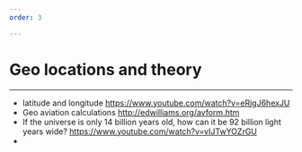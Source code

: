 ```yaml
---
order: 3

---
```


# Geo locations and theory

---------------------------
* latitude and longitude    https://www.youtube.com/watch?v=eRjgJ6hexJU
* Geo aviation calculations http://edwilliams.org/avform.htm
* If the universe is only 14 billion years old, how can it be 92 billion light years wide? https://www.youtube.com/watch?v=vIJTwYOZrGU
*
